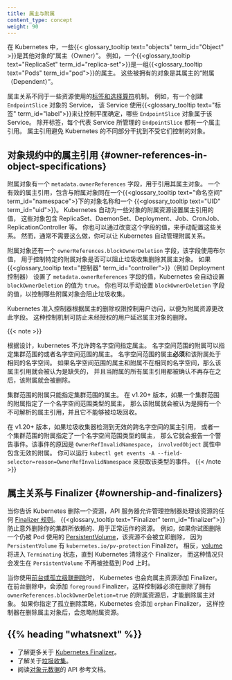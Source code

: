 ```yaml
---
title: 属主与附属
content_type: concept
weight: 90
---
```

<!-- 
title: Owners and Dependents
content_type: concept
weight: 60
-->

<!-- overview -->

<!-- 
In Kubernetes, some {{< glossary_tooltip text="objects" term_id="Object" >}} are *owners* of other objects. For example, a
+{{<glossary_tooltip text="ReplicaSet" term_id="replica-set">}} is the owner of a set of {{<glossary_tooltip text="Pods" term_id="pod">}}. 
These owned objects are *dependents* of their owner. 
-->

在 Kubernetes 中，一些{{< glossary_tooltip text="objects" term_id="Object" >}}是其他对象的“属主（Owner）”。
例如，一个{{<glossary_tooltip text="ReplicaSet" term_id="replica-set">}}是一组{{<glossary_tooltip text="Pods" term_id="pod">}}的属主。
这些被拥有的对象是其属主的“附属（Dependent）”。

<!--
Ownership is different from the [labels and selectors](/docs/concepts/overview/working-with-objects/labels/)
mechanism that some resources also use. For example, consider a Service that 
creates `EndpointSlice` objects. The Service uses {{<glossary_tooltip text="labels" term_id="label">}} to allow the control plane to
determine which `EndpointSlice` objects are used for that Service. In addition
to the labels, each `EndpointSlice` that is managed on behalf of a Service has
an owner reference. Owner references help different parts of Kubernetes avoid
interfering with objects they don’t control. 
-->
属主关系不同于一些资源使用的[标签和选择算符](/zh-cn/docs/concepts/overview/working-with-objects/labels/)机制。
例如，有一个创建 `EndpointSlice` 对象的 Service，
该 Service 使用{{<glossary_tooltip text="标签" term_id="label">}}来让控制平面确定，哪些 `EndpointSlice` 对象属于该 Service。
除开标签，每个代表 Service 所管理的 `EndpointSlice` 都有一个属主引用。
属主引用避免 Kubernetes 的不同部分干扰到不受它们控制的对象。

<!--
## Owner references in object specifications

Dependent objects have a `metadata.ownerReferences` field that references their
owner object. A valid owner reference consists of the object name and a {{<glossary_tooltip text="UID" term_id="uid">}}
within the same {{<glossary_tooltip text="namespace" term_id="namespace">} as the dependent object. Kubernetes sets the value of
this field automatically for objects that are dependents of other objects like
ReplicaSets, DaemonSets, Deployments, Jobs and CronJobs, and ReplicationControllers.
You can also configure these relationships manually by changing the value of
this field. However, you usually don't need to and can allow Kubernetes to
automatically manage the relationships.
-->
## 对象规约中的属主引用   {#owner-references-in-object-specifications}

附属对象有一个 `metadata.ownerReferences` 字段，用于引用其属主对象。
一个有效的属主引用，包含与附属对象同在一个{{<glossary_tooltip text="命名空间" term_id="namespace">}下的对象名称和一个 {{<glossary_tooltip text="UID" term_id="uid">}}。
Kubernetes 自动为一些对象的附属资源设置属主引用的值，
这些对象包含 ReplicaSet、DaemonSet、Deployment、Job、CronJob、ReplicationController 等。
你也可以通过改变这个字段的值，来手动配置这些关系。
然而，通常不需要这么做，你可以让 Kubernetes 自动管理附属关系。

<!--
Dependent objects also have an `ownerReferences.blockOwnerDeletion` field that
takes a boolean value and controls whether specific dependents can block garbage
collection from deleting their owner object. Kubernetes automatically sets this
field to `true` if a {{<glossary_tooltip text="controller" term_id="controller">}} 
(for example, the Deployment controller) sets the value of the
`metadata.ownerReferences` field. You can also set the value of the
`blockOwnerDeletion` field manually to control which dependents block garbage
collection.

A Kubernetes admission controller controls user access to change this field for
dependent resources, based on the delete permissions of the owner. This control
prevents unauthorized users from delaying owner object deletion.
-->
附属对象还有一个 `ownerReferences.blockOwnerDeletion` 字段，该字段使用布尔值，
用于控制特定的附属对象是否可以阻止垃圾收集删除其属主对象。
如果{{<glossary_tooltip text="控制器" term_id="controller">}}（例如 Deployment 控制器）
设置了 `metadata.ownerReferences` 字段的值，Kubernetes 会自动设置
`blockOwnerDeletion` 的值为 `true`。
你也可以手动设置 `blockOwnerDeletion` 字段的值，以控制哪些附属对象会阻止垃圾收集。

Kubernetes 准入控制器根据属主的删除权限控制用户访问，以便为附属资源更改此字段。
这种控制机制可防止未经授权的用户延迟属主对象的删除。

{{< note >}}
<!--
Cross-namespace owner references are disallowed by design.
Namespaced dependents can specify cluster-scoped or namespaced owners.
A namespaced owner **must** exist in the same namespace as the dependent.
If it does not, the owner reference is treated as absent, and the dependent
is subject to deletion once all owners are verified absent.

Cluster-scoped dependents can only specify cluster-scoped owners.
In v1.20+, if a cluster-scoped dependent specifies a namespaced kind as an owner,
it is treated as having an unresolvable owner reference, and is not able to be garbage collected.

In v1.20+, if the garbage collector detects an invalid cross-namespace `ownerReference`,
or a cluster-scoped dependent with an `ownerReference` referencing a namespaced kind, a warning Event 
with a reason of `OwnerRefInvalidNamespace` and an `involvedObject` of the invalid dependent is reported.
You can check for that kind of Event by running
`kubectl get events -A --field-selector=reason=OwnerRefInvalidNamespace`.
-->
根据设计，kubernetes 不允许跨名字空间指定属主。
名字空间范围的附属可以指定集群范围的或者名字空间范围的属主。
名字空间范围的属主**必须**和该附属处于相同的名字空间。
如果名字空间范围的属主和附属不在相同的名字空间，那么该属主引用就会被认为是缺失的，
并且当附属的所有属主引用都被确认不再存在之后，该附属就会被删除。

集群范围的附属只能指定集群范围的属主。
在 v1.20+ 版本，如果一个集群范围的附属指定了一个名字空间范围类型的属主，
那么该附属就会被认为是拥有一个不可解析的属主引用，并且它不能够被垃圾回收。

在 v1.20+ 版本，如果垃圾收集器检测到无效的跨名字空间的属主引用，
或者一个集群范围的附属指定了一个名字空间范围类型的属主，
那么它就会报告一个警告事件。该事件的原因是 `OwnerRefInvalidNamespace`，
`involvedObject` 属性中包含无效的附属。
你可以运行 `kubectl get events -A --field-selector=reason=OwnerRefInvalidNamespace`
来获取该类型的事件。
{{< /note >}}

<!--
## Ownership and finalizers

When you tell Kubernetes to delete a resource, the API server allows the
managing controller to process any [finalizer rules](/docs/concepts/overview/working-with-objects/finalizers/)
for the resource. {{<glossary_tooltip text="Finalizers" term_id="finalizer">}}
prevent accidental deletion of resources your cluster may still need to function
correctly. For example, if you try to delete a [PersistentVolume](/docs/concepts/storage/persistent-volumes/) that is still
in use by a Pod, the deletion does not happen immediately because the
`PersistentVolume` has the `kubernetes.io/pv-protection` finalizer on it.
Instead, the [volume](/docs/concepts/storage/volumes/) remains in the `Terminating` status until Kubernetes clears
the finalizer, which only happens after the `PersistentVolume` is no longer
bound to a Pod. 
-->
## 属主关系与 Finalizer   {#ownership-and-finalizers}

当你告诉 Kubernetes 删除一个资源，API 服务器允许管理控制器处理该资源的任何
[Finalizer 规则](/zh-cn/docs/concepts/overview/working-with-objects/finalizers/)。
{{<glossary_tooltip text="Finalizer" term_id="finalizer">}}
防止意外删除你的集群所依赖的、用于正常运作的资源。
例如，如果你试图删除一个仍被 Pod 使用的 [PersistentVolume](/zh-cn/docs/concepts/storage/persistent-volumes/)，该资源不会被立即删除，
因为 `PersistentVolume` 有 `kubernetes.io/pv-protection` Finalizer。
相反，[volume](/zh-cn/docs/concepts/storage/volumes/)将进入 `Terminating` 状态，直到 Kubernetes 清除这个 Finalizer，
而这种情况只会发生在 `PersistentVolume` 不再被挂载到 Pod 上时。

<!--
Kubernetes also adds finalizers to an owner resource when you use either
[foreground or orphan cascading deletion](/docs/concepts/architecture/garbage-collection/#cascading-deletion).
In foreground deletion, it adds the `foreground` finalizer so that the
controller must delete dependent resources that also have
`ownerReferences.blockOwnerDeletion=true` before it deletes the owner. If you
specify an orphan deletion policy, Kubernetes adds the `orphan` finalizer so
that the controller ignores dependent resources after it deletes the owner
object. 
-->
当你使用[前台或孤立级联删除](/zh-cn/docs/concepts/architecture/garbage-collection/#cascading-deletion)时，
Kubernetes 也会向属主资源添加 Finalizer。
在前台删除中，会添加 `foreground` Finalizer，这样控制器必须在删除了拥有
`ownerReferences.blockOwnerDeletion=true` 的附属资源后，才能删除属主对象。
如果你指定了孤立删除策略，Kubernetes 会添加 `orphan` Finalizer，
这样控制器在删除属主对象后，会忽略附属资源。

## {{% heading "whatsnext" %}}

<!--
* Learn more about [Kubernetes finalizers](/docs/concepts/overview/working-with-objects/finalizers/).
* Learn about [garbage collection](/docs/concepts/architecture/garbage-collection).
* Read the API reference for [object metadata](/docs/reference/kubernetes-api/common-definitions/object-meta/#System).
-->
* 了解更多关于 [Kubernetes Finalizer](/zh-cn/docs/concepts/overview/working-with-objects/finalizers/)。
* 了解关于[垃圾收集](/zh-cn/docs/concepts/architecture/garbage-collection)。
* 阅读[对象元数据](/zh-cn/docs/reference/kubernetes-api/common-definitions/object-meta/#System)的 API 参考文档。
